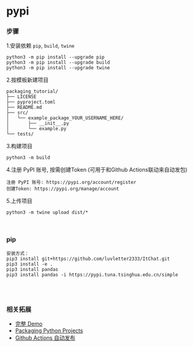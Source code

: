 # pypi

### 步骤

1.安装依赖 `pip`, `build`, `twine`
```
python3 -m pip install --upgrade pip
python3 -m pip install --upgrade build
python3 -m pip install --upgrade twine
```

2.按模板新建项目
```
packaging_tutorial/
├── LICENSE
├── pyproject.toml
├── README.md
├── src/
│   └── example_package_YOUR_USERNAME_HERE/
│       ├── __init__.py
│       └── example.py
└── tests/
```

3.构建项目
```
python3 -m build
```

4.注册 PyPI 账号, 按需创建Token (可用于和Github Actions联动来自动发包)
```
注册 PyPI 账号: https://pypi.org/account/register
创建Token: https://pypi.org/manage/account
```

5.上传项目
```
python3 -m twine upload dist/*
```

<br>

### pip
```
安装方式：
pip3 install git+https://github.com/luvletter2333/ItChat.git
pip3 install -e .
pip3 install pandas
pip3 install pandas -i https://pypi.tuna.tsinghua.edu.cn/simple
```

<br><br>

### 相关拓展
- [完整 Demo](https://github.com/baiyyee/WeTest)
- [Packaging Python Projects](https://packaging.python.org/en/latest/tutorials/packaging-projects/)
- [Github Actions 自动发布](https://github.com/baiyyee/WeTest/blob/main/.github/workflows/publish.yml)
